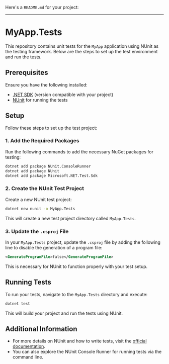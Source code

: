 ﻿Here's a `README.md` for your project:

---

# MyApp.Tests

This repository contains unit tests for the `MyApp` application using NUnit as the testing framework. Below are the steps to set up the test environment and run the tests.

## Prerequisites

Ensure you have the following installed:

- [.NET SDK](https://dotnet.microsoft.com/download) (version compatible with your project)
- [NUnit](https://nunit.org/) for running the tests

## Setup

Follow these steps to set up the test project:

### 1. Add the Required Packages

Run the following commands to add the necessary NuGet packages for testing:

```bash
dotnet add package NUnit.ConsoleRunner
dotnet add package NUnit
dotnet add package Microsoft.NET.Test.Sdk
```

### 2. Create the NUnit Test Project

Create a new NUnit test project:

```bash
dotnet new nunit -o MyApp.Tests
```

This will create a new test project directory called `MyApp.Tests`.

### 3. Update the `.csproj` File

In your `MyApp.Tests` project, update the `.csproj` file by adding the following line to disable the generation of a program file:

```xml
<GenerateProgramFile>false</GenerateProgramFile>
```

This is necessary for NUnit to function properly with your test setup.

## Running Tests

To run your tests, navigate to the `MyApp.Tests` directory and execute:

```bash
dotnet test
```

This will build your project and run the tests using NUnit.

## Additional Information

- For more details on NUnit and how to write tests, visit the [official documentation](https://docs.nunit.org/).
- You can also explore the NUnit Console Runner for running tests via the command line.

